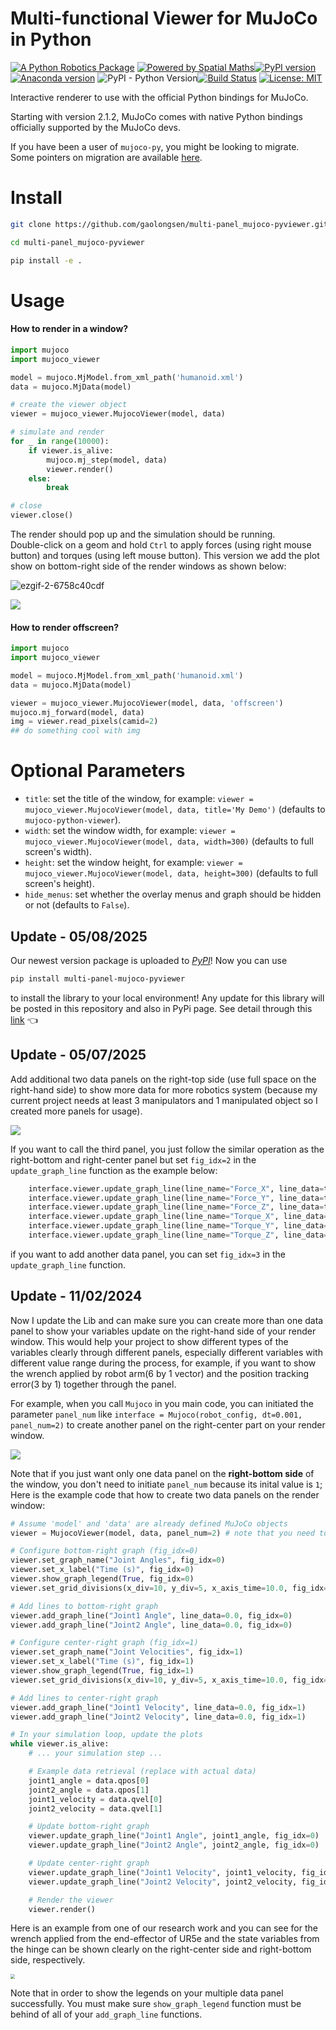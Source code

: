 # Multi-functional Viewer for MuJoCo in Python

[![A Python Robotics Package](https://raw.githubusercontent.com/petercorke/robotics-toolbox-python/master/.github/svg/py_collection.min.svg)](https://github.com/petercorke/robotics-toolbox-python)
[![Powered by Spatial Maths](https://raw.githubusercontent.com/petercorke/spatialmath-python/master/.github/svg/sm_powered.min.svg)](https://github.com/petercorke/spatialmath-python)[![PyPI version](https://badge.fury.io/py/roboticstoolbox-python.svg)](https://badge.fury.io/py/roboticstoolbox-python)
[![Anaconda version](https://anaconda.org/conda-forge/roboticstoolbox-python/badges/version.svg)](https://anaconda.org/conda-forge/roboticstoolbox-python)
![PyPI - Python Version](https://img.shields.io/pypi/pyversions/roboticstoolbox-python.svg)[![Build Status](https://github.com/petercorke/robotics-toolbox-python/workflows/Test/badge.svg?branch=master)](https://github.com/petercorke/robotics-toolbox-python/actions?query=workflow%3ATest)
[![License: MIT](https://img.shields.io/badge/License-MIT-yellow.svg)](https://opensource.org/licenses/MIT)

Interactive renderer to use with the official Python bindings for MuJoCo.

Starting with version 2.1.2, MuJoCo comes with native Python bindings officially supported by the MuJoCo devs.  

If you have been a user of `mujoco-py`, you might be looking to migrate.  
Some pointers on migration are available [here](https://mujoco.readthedocs.io/en/latest/python.html#migration-notes-for-mujoco-py).

# Install
```sh
git clone https://github.com/gaolongsen/multi-panel_mujoco-pyviewer.git
```

```sh
cd multi-panel_mujoco-pyviewer
```

```sh
pip install -e .
```

# Usage
#### How to render in a window?
```py
import mujoco
import mujoco_viewer

model = mujoco.MjModel.from_xml_path('humanoid.xml')
data = mujoco.MjData(model)

# create the viewer object
viewer = mujoco_viewer.MujocoViewer(model, data)

# simulate and render
for _ in range(10000):
    if viewer.is_alive:
        mujoco.mj_step(model, data)
        viewer.render()
    else:
        break

# close
viewer.close()
```

The render should pop up and the simulation should be running.  
Double-click on a geom and hold `Ctrl` to apply forces (using right mouse button) and torques (using left mouse button). This version we add the plot show on bottom-right side of the render windows as shown below:

![ezgif-2-6758c40cdf](https://github.com/JackTony123/picx-images-hosting/raw/master/exp1.7w6lrjlcu0.gif)



![](https://github.com/JackTony123/picx-images-hosting/raw/master/exp2.6pnaiy0eby.gif)

#### How to render offscreen?
```py
import mujoco
import mujoco_viewer

model = mujoco.MjModel.from_xml_path('humanoid.xml')
data = mujoco.MjData(model)

viewer = mujoco_viewer.MujocoViewer(model, data, 'offscreen')
mujoco.mj_forward(model, data)
img = viewer.read_pixels(camid=2)
## do something cool with img
```

# Optional Parameters

- `title`: set the title of the window, for example: `viewer = mujoco_viewer.MujocoViewer(model, data, title='My Demo')` (defaults to `mujoco-python-viewer`). 
- `width`: set the window width, for example: `viewer = mujoco_viewer.MujocoViewer(model, data, width=300)` (defaults to full screen's width). 
- `height`: set the window height, for example: `viewer = mujoco_viewer.MujocoViewer(model, data, height=300)` (defaults to full screen's height). 
- `hide_menus`: set whether the overlay menus and graph should be hidden or not (defaults to `False`).



## Update - 05/08/2025

Our newest version package is uploaded to *[PyPI](https://pypi.org/)*! Now you can use 

```xml
pip install multi-panel-mujoco-pyviewer
```

to install the library to your local environment! Any update for this library will be posted in this repository and also in PyPi page. See detail through this [link](https://pypi.org/project/multi-panel-mujoco-pyviewer/) :point_left:

## Update - 05/07/2025

Add additional two data panels on the right-top side (use full space on the right-hand side) to show more data for more robotics system (because my current project needs at least 3 manipulators and 1 manipulated object so I created more panels for usage).

![](https://github.com/JackTony123/picx-images-hosting/raw/master/update_mj_viewer.6t7c0wtgnw.webp)

If you want to call the third panel, you just follow the similar operation as the right-bottom and right-center panel but set `fig_idx=2` in the `update_graph_line` function as the example below:

```python
    interface.viewer.update_graph_line(line_name="Force_X", line_data=torque_force_data3[:3][0], fig_idx=2)
    interface.viewer.update_graph_line(line_name="Force_Y", line_data=torque_force_data3[:3][1], fig_idx=2)
    interface.viewer.update_graph_line(line_name="Force_Z", line_data=torque_force_data3[:3][2], fig_idx=2)
    interface.viewer.update_graph_line(line_name="Torque_X", line_data=torque_force_data3[:3][0], fig_idx=2)
    interface.viewer.update_graph_line(line_name="Torque_Y", line_data=torque_force_data3[3:][1], fig_idx=2)
    interface.viewer.update_graph_line(line_name="Torque_Z", line_data=torque_force_data3[3:][2], fig_idx=2)
```

if you want to add another data panel, you can set `fig_idx=3` in the  `update_graph_line` function.

## Update - 11/02/2024

Now I update the Lib and can make sure you can create more than one data panel to show your variables update on the right-hand side of your render window. This would help your project to show different types of the variables clearly through different panels, especially different variables with different value range during the process, for example, if you want to show the wrench applied by robot arm(6 by 1 vector) and the position tracking error(3 by 1) together through the panel.

For example, when you call `Mujoco` in you main code, you can initiated the parameter `panel_num` like `interface = Mujoco(robot_config, dt=0.001, panel_num=2)` to create another panel on the right-center part on your render window. 

![](https://github.com/JackTony123/picx-images-hosting/raw/master/double_panel.3d4svg0oda.png)

Note that if you just want only one data panel on the **right-bottom side** of the window, you don't need to initiate `panel_num` because its inital value is `1`;  Here is the example code that how to create two data panels on the render window:

```python
# Assume 'model' and 'data' are already defined MuJoCo objects
viewer = MujocoViewer(model, data, panel_num=2) # note that you need to initialize panel_num = 2

# Configure bottom-right graph (fig_idx=0)
viewer.set_graph_name("Joint Angles", fig_idx=0)
viewer.set_x_label("Time (s)", fig_idx=0)
viewer.show_graph_legend(True, fig_idx=0)
viewer.set_grid_divisions(x_div=10, y_div=5, x_axis_time=10.0, fig_idx=0)

# Add lines to bottom-right graph
viewer.add_graph_line("Joint1 Angle", line_data=0.0, fig_idx=0)
viewer.add_graph_line("Joint2 Angle", line_data=0.0, fig_idx=0)

# Configure center-right graph (fig_idx=1)
viewer.set_graph_name("Joint Velocities", fig_idx=1)
viewer.set_x_label("Time (s)", fig_idx=1)
viewer.show_graph_legend(True, fig_idx=1)
viewer.set_grid_divisions(x_div=10, y_div=5, x_axis_time=10.0, fig_idx=1)

# Add lines to center-right graph
viewer.add_graph_line("Joint1 Velocity", line_data=0.0, fig_idx=1)
viewer.add_graph_line("Joint2 Velocity", line_data=0.0, fig_idx=1)

# In your simulation loop, update the plots
while viewer.is_alive:
    # ... your simulation step ...

    # Example data retrieval (replace with actual data)
    joint1_angle = data.qpos[0]
    joint2_angle = data.qpos[1]
    joint1_velocity = data.qvel[0]
    joint2_velocity = data.qvel[1]

    # Update bottom-right graph
    viewer.update_graph_line("Joint1 Angle", joint1_angle, fig_idx=0)
    viewer.update_graph_line("Joint2 Angle", joint2_angle, fig_idx=0)

    # Update center-right graph
    viewer.update_graph_line("Joint1 Velocity", joint1_velocity, fig_idx=1)
    viewer.update_graph_line("Joint2 Velocity", joint2_velocity, fig_idx=1)

    # Render the viewer
    viewer.render()

```

Here is an example from one of our research work and you can see for the wrench applied from the end-effector of UR5e and the state variables from the hinge can be shown clearly on the right-center side and right-bottom side, respectively.

<img src="https://github.com/JackTony123/picx-images-hosting/raw/master/two_panels_demo.5fklkfd2wz.webp" style="zoom:45%;" />

Note that in order to show the legends on your multiple data panel successfully. You must make sure `show_graph_legend` function must be behind of all of your `add_graph_line` functions.





